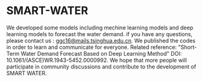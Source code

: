 # SMART-WATER

We developed some models including mechine learning models and deep learning models to forecast the water demand. if you have any questions, please contact us : ggc16@mails.tsinghua.edu.cn. 
We published the codes in order to learn and communicate for everyone.
Related reference: "Short-Term Water Demand Forecast Based on Deep Learning Method"   DOI: 10.1061/(ASCE)WR.1943-5452.0000992. 
We hope that more people will participate in community discussions and contribute to the development of SMART WATER.
